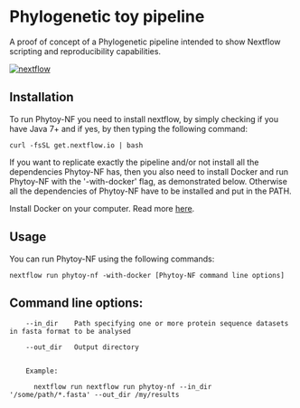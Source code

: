 # Phylogenetic toy pipeline 


A proof of concept of a Phylogenetic pipeline intended to show Nextflow scripting and reproducibility capabilities.


[![nextflow](https://img.shields.io/badge/nextflow-%E2%89%A50.20.0-brightgreen.svg)](http://nextflow.io)


## Installation

To run Phytoy-NF you need to install nextflow, by simply checking if you have Java 7+ and if yes, by then typing the following command:

	curl -fsSL get.nextflow.io | bash

If you want to replicate exactly the pipeline and/or not install all the dependencies Phytoy-NF has, then you also need to install Docker and run Phytoy-NF with the '-with-docker' flag, as demonstrated below. Otherwise all the dependencies of Phytoy-NF have to be installed and put in the PATH.

Install Docker on your computer. Read more [here](https://docs.docker.com). 


## Usage

    
You can run Phytoy-NF using the following commands: 

	
	nextflow run phytoy-nf -with-docker [Phytoy-NF command line options]
    


## Command line options:

```
	--in_dir	Path specifying one or more protein sequence datasets in fasta format to be analysed

	--out_dir	Output directory
	
	
	Example: 
	  
	  nextflow run nextflow run phytoy-nf --in_dir '/some/path/*.fasta' --out_dir /my/results
```




